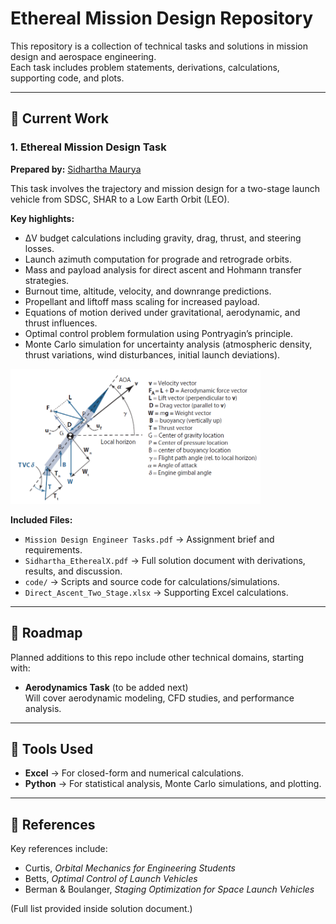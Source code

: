 # Ethereal Mission Design Repository

This repository is a collection of technical tasks and solutions in mission design and aerospace engineering.  
Each task includes problem statements, derivations, calculations, supporting code, and plots.

---

## 📂 Current Work

### 1. Ethereal Mission Design Task
**Prepared by:** [Sidhartha Maurya ](https://github.com/msidhartha10)

This task involves the trajectory and mission design for a two-stage launch vehicle from SDSC, SHAR to a Low Earth Orbit (LEO).  

**Key highlights:**
- ΔV budget calculations including gravity, drag, thrust, and steering losses.
- Launch azimuth computation for prograde and retrograde orbits.
- Mass and payload analysis for direct ascent and Hohmann transfer strategies.
- Burnout time, altitude, velocity, and downrange predictions.
- Propellant and liftoff mass scaling for increased payload.
- Equations of motion derived under gravitational, aerodynamic, and thrust influences.
- Optimal control problem formulation using Pontryagin’s principle.
- Monte Carlo simulation for uncertainty analysis (atmospheric density, thrust variations, wind disturbances, initial launch deviations).
<img src="FBD.png" alt="Free Body Diagram" width="400"/>

**Included Files:**
- `Mission Design Engineer Tasks.pdf` → Assignment brief and requirements.  
- `Sidhartha_EtherealX.pdf` → Full solution document with derivations, results, and discussion.  
- `code/` → Scripts and source code for calculations/simulations.  
- `Direct_Ascent_Two_Stage.xlsx` → Supporting Excel calculations.  

---

## 🚀 Roadmap

Planned additions to this repo include other technical domains, starting with:

- **Aerodynamics Task** (to be added next)  
  Will cover aerodynamic modeling, CFD studies, and performance analysis.

---

## 🔧 Tools Used
- **Excel** → For closed-form and numerical calculations.  
- **Python** → For statistical analysis, Monte Carlo simulations, and plotting.  

---

## 📑 References
Key references include:
- Curtis, *Orbital Mechanics for Engineering Students*  
- Betts, *Optimal Control of Launch Vehicles*  
- Berman & Boulanger, *Staging Optimization for Space Launch Vehicles*  

(Full list provided inside solution document.)
